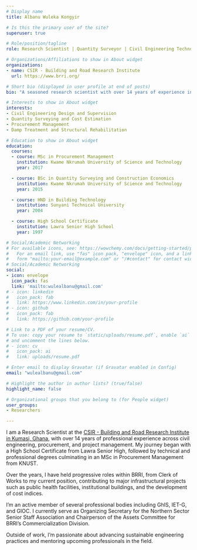 ```yaml
---
# Display name
title: Albanu Wuleka Kongyir

# Is this the primary user of the site?
superuser: true

# Role/position/tagline
role: Research Scientist | Quantity Surveyor | Civil Engineering Technologist

# Organizations/Affiliations to show in About widget
organizations:
- name: CSIR - Building and Road Research Institute
  url: https://www.brri.org/

# Short bio (displayed in user profile at end of posts)
bio: "A seasoned research scientist with over 14 years of experience in civil engineering, construction supervision, procurement, and quantity surveying, currently serving at the CSIR - Building and Road Research Institute, Ghana."

# Interests to show in About widget
interests:
- Civil Engineering Design and Supervision
- Quantity Surveying and Cost Estimation
- Procurement Management
- Damp Treatment and Structural Rehabilitation

# Education to show in About widget
education:
  courses:
  - course: MSc in Procurement Management
    institution: Kwame Nkrumah University of Science and Technology
    year: 2017

  - course: BSc in Quantity Surveying and Construction Economics
    institution: Kwame Nkrumah University of Science and Technology
    year: 2015

  - course: HND in Building Technology
    institution: Sunyani Technical University
    year: 2004

  - course: High School Certificate
    institution: Lawra Senior High School
    year: 1997

# Social/Academic Networking
# For available icons, see: https://wowchemy.com/docs/getting-started/page-builder/#icons
#   For an email link, use "fas" icon pack, "envelope" icon, and a link in the
#   form "mailto:your-email@example.com" or "/#contact" for contact widget.
# Social/Academic Networking
social:
- icon: envelope
  icon_pack: fas
  link: 'mailto:wulealbanu@gmail.com'
# - icon: linkedin
#   icon_pack: fab
#   link: https://www.linkedin.com/in/your-profile
# - icon: github
#   icon_pack: fab
#   link: https://github.com/your-profile

# Link to a PDF of your resume/CV.
# To use: copy your resume to `static/uploads/resume.pdf`, enable `ai` icons in `params.toml`, 
# and uncomment the lines below.
# - icon: cv
#   icon_pack: ai
#   link: uploads/resume.pdf

# Enter email to display Gravatar (if Gravatar enabled in Config)
email: "wulealbanu@gmail.com"

# Highlight the author in author lists? (true/false)
highlight_name: false

# Organizational groups that you belong to (for People widget)
user_groups:
- Researchers

---
```


I am a Research Scientist at the [CSIR - Building and Road Research Institute in Kumasi, Ghana](https://www.brri.org/), with over 14 years of professional experience across civil engineering, procurement, and project management. My journey began with a High School Certificate from Lawra Senior High, followed by technical and professional degrees culminating in an MSc in Procurement Management from KNUST.

Over the years, I have held progressive roles within BRRI, from Clerk of Works to my current position, contributing to major infrastructural projects such as public health facilities, institutional buildings, and the development of cost indices.

I’m an active member of several professional bodies including GhIS, IET-G, and GIOC. I currently serve as Organizing Secretary for the Northern Sector Senior Staff Association and Chairperson of the Assets Committee for BRRI’s Commercialization Division.

Outside of work, I’m passionate about advancing sustainable engineering practices and mentoring upcoming professionals in the field.

